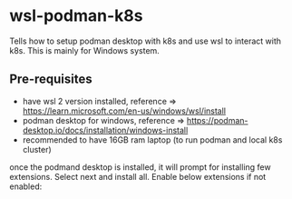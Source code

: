 # wsl-podman-k8s
Tells how to setup podman desktop with k8s and use wsl to interact with k8s. This is mainly for Windows system.

## Pre-requisites
- have wsl 2 version installed, reference => https://learn.microsoft.com/en-us/windows/wsl/install
- podman desktop for windows, reference => https://podman-desktop.io/docs/installation/windows-install
- recommended to have 16GB ram laptop (to run podman and local k8s cluster)


once the podmand desktop is installed, it will prompt for installing few extensions. Select next and install all.
Enable below extensions if not enabled:
